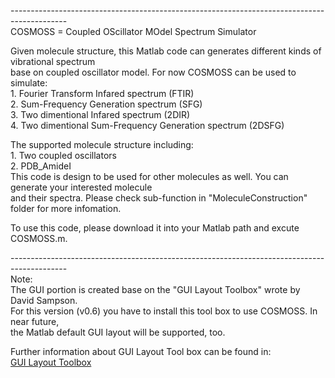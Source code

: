 <html>
<head>
	<title>COSMOSS</title>
</head>
<body style="zoom: 1;">
<p>--------------------------------------------------------------------------------------------<br />
COSMOSS = Coupled OScillator MOdel Spectrum Simulator &nbsp;</p>

<p>Given molecule structure, this Matlab code can generates different kinds of vibrational spectrum&nbsp;<br />
base on coupled oscillator model. For now COSMOSS can be used to simulate:<br />
1. Fourier Transform Infared spectrum (FTIR) <br />
2. Sum-Frequency Generation spectrum (SFG) <br />
3. Two dimentional Infared spectrum (2DIR)<br />
4. Two dimentional Sum-Frequency Generation spectrum (2DSFG)</p>

<p>The supported molecule structure including:<br />
1. Two coupled oscillators<br />
2. PDB_AmideI<br />
This code is design to be used for other molecules as well. You can generate your interested molecule<br />
and their spectra. Please check sub-function in &quot;MoleculeConstruction&quot; folder for more infomation.</p>

<p>To use this code, please download it into your Matlab path and excute COSMOSS.m.<br />

--------------------------------------------------------------------------------------------<br />
Note:<br />
The GUI portion is created base on the &quot;GUI Layout Toolbox&quot; wrote by David Sampson.<br />
For this version (v0.6) you have to install this tool box to use COSMOSS. In near future,<br />
the Matlab default GUI layout will be supported, too.</p>

<p>Further information about GUI Layout Tool box can be found in: <br/>
<a href="http://www.mathworks.com/matlabcentral/fileexchange/47982-gui-layout-toolbox">GUI Layout Toolbox<br />

</body>
</html>
